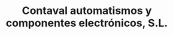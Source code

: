 ---
title: "Contaval automatismos y componentes electrónicos, S.L."
url: /barcelona/contaval-automatismos-y-componentes-electronicos-s-l/
shop: hardware
---